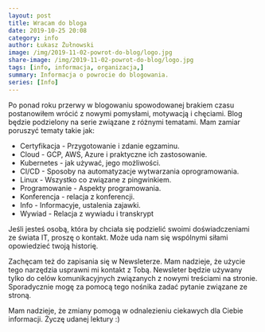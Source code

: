 ```yaml
---
layout: post
title: Wracam do bloga
date: 2019-10-25 20:08
category: info
author: Łukasz Żułnowski
image: /img/2019-11-02-powrot-do-blog/logo.jpg
share-image: /img/2019-11-02-powrot-do-blog/logo.jpg
tags: [info, informacja, organizacja,]
summary: Informacja o powrocie do blogowania.
series: [Info]
---
```


Po ponad roku przerwy w blogowaniu spowodowanej brakiem czasu postanowiłem wrócić z nowymi pomysłami, motywacją i chęciami. Blog będzie podzielony na serie związane z różnymi tematami. Mam zamiar poruszyć tematy takie jak:

* Certyfikacja - Przygotowanie i zdanie egzaminu.
* Cloud - GCP, AWS, Azure i praktyczne ich zastosowanie.
* Kubernetes - jak używać, jego możliwości.
* CI/CD - Sposoby na automatyzacje wytwarzania oprogramowania.
* Linux - Wszystko co związane z pingwinkiem.
* Programowanie - Aspekty programowania.
* Konferencja - relacja z konferencji.
* Info - Informacyje, ustalenia zajawki.
* Wywiad - Relacja z wywiadu i transkrypt

Jeśli jesteś osobą, która by chciała się podzielić swoimi doświadczeniami ze świata IT, proszę o kontakt. Może uda nam się wspólnymi siłami opowiedzieć twoją historię.

Zachęcam też do zapisania się w Newsleterze. Mam nadzieje, że użycie tego narzędzia usprawni mi kontakt z Tobą. Newsleter będzie używany tylko do celów komunikacyjnych związanych z nowymi treściami na stronie. Sporadycznie mogę za pomocą tego nośnika zadać pytanie związane ze stroną.

Mam nadzieje, że zmiany pomogą w odnalezieniu ciekawych dla Ciebie informacji. Życzę udanej lektury :)
